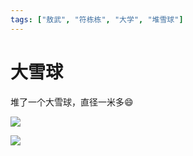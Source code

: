 ```yaml
---
tags: ["敖武", "符栋栋", "大学", "堆雪球"]
---
```


# 大雪球


堆了一个大雪球，直径一米多😄


![](https://fudongdong-statics.oss-cn-beijing.aliyuncs.com/images/20211115/2e459a4752f748349c069c401da7431c.png?x-oss-process=image/resize,w_800/quality,q_80)


![](https://fudongdong-statics.oss-cn-beijing.aliyuncs.com/images/20211115/a644329c6c714c35af481426615f07d6.png?x-oss-process=image/resize,w_800/quality,q_80)
